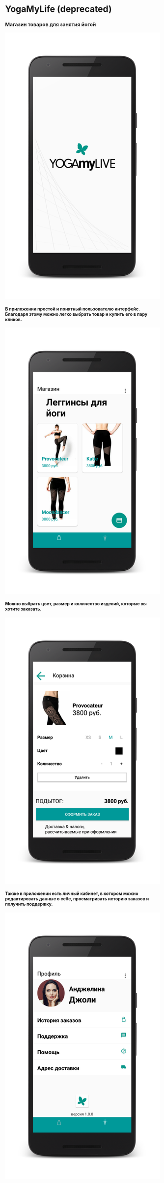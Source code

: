 # YogaMyLife (deprecated)

### Магазин товаров для занятия йогой

![Image alt](https://github.com/lightray13/YogaMyLife/blob/master/Screenshots/Screenshot_1.png)

#### В приложении простой и понятный пользователю интерфейс. Благодаря этому можно легко выбрать товар и купить его в пару кликов.

![Image alt](https://github.com/lightray13/YogaMyLife/blob/master/Screenshots/Screenshot_2.png)

#### Можно выбрать цвет, размер и количество изделий, которые вы хотите заказать.

![Image alt](https://github.com/lightray13/YogaMyLife/blob/master/Screenshots/Screenshot_3.png)

#### Также в приложении есть личный кабинет, в котором можно редактировать данные о себе, просматривать историю заказов и получить поддержку.

![Image alt](https://github.com/lightray13/YogaMyLife/blob/master/Screenshots/Screenshot_4.png)
